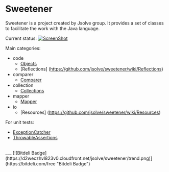 Sweetener
=========

Sweetener is a project created by Jsolve group. It provides a set of classes to facilitate the work with the Java language.

Current status: [![ScreenShot](https://jsolve.ci.cloudbees.com/buildStatus/icon?job=Sweetener)](https://jsolve.ci.cloudbees.com/buildStatus/icon?job=Sweetener)

Main categories:
* code
    * [Objects](https://github.com/jsolve/sweetener/wiki/Objects)
    * [Reflections] (https://github.com/jsolve/sweetener/wiki/Reflections)
* comparer
    * [Comparer](https://github.com/jsolve/sweetener/wiki/Comparer)
* collection
    * [Collections](https://github.com/jsolve/sweetener/wiki/Collections)
* mapper 
    * [Mapper](https://github.com/jsolve/sweetener/wiki/Mapper)
* io
    * [Resources] (https://github.com/jsolve/sweetener/wiki/Resources)

For unit tests:
* [ExceptionCatcher](https://github.com/jsolve/sweetener/wiki/ExceptionCatcher)
* [ThrowableAssertions](https://github.com/jsolve/sweetener/wiki/ThrowableAssertions)
    
<br>
___
[![Bitdeli Badge](https://d2weczhvl823v0.cloudfront.net/jsolve/sweetener/trend.png)](https://bitdeli.com/free "Bitdeli Badge")

